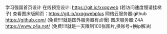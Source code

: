 学习强国首页设计
在线预览设计: https://git.io/xxqgweb  (若访问速度慢请挂梯子) 
查看图床版网页：https://git.io/xxqgwebplus
网络云服务器:github https://github.com/ (免费!!!!就是国外服务器有点慢)
图床服务器:Z4A https://www.z4a.net/ (免费!!!!就是一天限制100张图片,换账号+换ip解决)
